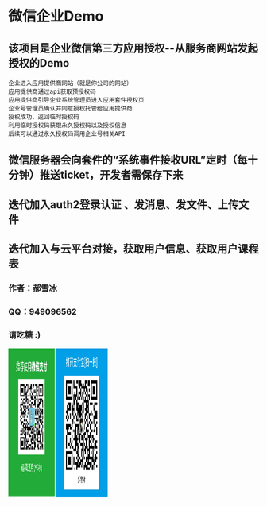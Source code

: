 # 微信企业Demo
## 该项目是企业微信第三方应用授权--从服务商网站发起授权的Demo
    企业进入应用提供商网站（就是你公司的网站）
    应用提供商通过api获取预授权码
    应用提供商引导企业系统管理员进入应用套件授权页
    企业号管理员确认并同意授权托管给应用提供商
    授权成功，返回临时授权码
    利用临时授权码获取永久授权码以及授权信息
    后续可以通过永久授权码调用企业号相关API

## 微信服务器会向套件的“系统事件接收URL”定时（每十分钟）推送ticket，开发者需保存下来

## 迭代加入auth2登录认证 、发消息、发文件、上传文件

## 迭代加入与云平台对接，获取用户信息、获取用户课程表

### 作者：郝雪冰 <br/>
### QQ：949096562<br/>

### 请吃糖 :)
<img src="pic/pay.png" width = "200" height = "300" alt="吃糖"/>
